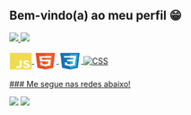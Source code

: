## Bem-vindo(a) ao meu perfil  😁

 <div>
   <a href="https://github.com/vih963">
   <img height="180em" src="https://github-readme-stats.vercel.app/api?username=vih963&show_icons=true&theme=tokyonight&include_all_commits=true&count_private=true"/>
   <img height="180em" src="https://github-readme-stats.vercel.app/api/top-langs/?username=vih963&layout=compact&langs_count=6&theme=tokyonight"/>
</div>
    
<div style="display: inline_block"><br>
  <img align="center" alt="Js" height="30" width="40" src="https://raw.githubusercontent.com/devicons/devicon/master/icons/javascript/javascript-plain.svg">
  <img align="center" alt="HTML" height="30" width="40" src="https://raw.githubusercontent.com/devicons/devicon/master/icons/html5/html5-original.svg">
  <img align="center" alt="CSS" height="30" width="40" src="https://raw.githubusercontent.com/devicons/devicon/master/icons/css3/css3-original.svg">
 <img align="center" alt="CSS" height="30" width="40" src="https://www.google.com/url?sa=i&url=https%3A%2F%2Fpt.linkedin.com%2Fpulse%2Fc-linguagem-das-pr%25C3%25B3ximas-d%25C3%25A9cadas-leonardo-dorathoto-&psig=AOvVaw1bhIxADu1c5H2Lkode-K-v&ust=1724342903077000&source=images&cd=vfe&opi=89978449&ved=0CBQQjRxqFwoTCPD6zYm8hogDFQAAAAAdAAAAABAJ">
</div>
 
<br> 
### Me segue nas redes abaixo! 
<div> 
  
  <a href="https://instagram.com/vihh963/" target="_blank"><img src="https://img.shields.io/badge/-Instagram-%23E4405F?style=for-the-badge&logo=instagram&logoColor=white" target="_blank"></a> 
   <a href="https://www.linkedin.com/in/vinicius-camargo-0b886184/" target="_blank"><img src="https://img.shields.io/badge/-LinkedIn-%230077B5?style=for-the-badge&logo=linkedin&logoColor=white" target="_blank"></a>
</div>
